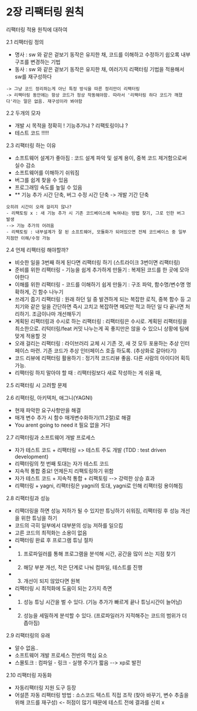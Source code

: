 # 2장 리팩터링 원칙
리팩터링 적용 원칙에 대하여

2.1 리팩터링 정의
- 명사 : sw 와 같은 겉보기 동작은 유지한 채, 코드를 이해하고 수정하기 쉽오록 내부 구조를 변경하는 기법
- 동사 : sw 와 같은 겉보기 동작은 유지한 채, 여러가지 리팩터링 기법을 적용해서 sw를 재구성하다
```
-> 그냥 코드 정리하는게 아닌 특정 방식을 따른 정리만이 리팩터링
-> 리팩터링 동안에는 항상 코드가 정상 작동해야함. 따라서 '리팩터링 하다 코드가 깨졌다'라는 말은 없음. 재구성이라 봐야함
```

2.2 두개의 모자
- 개발 시 목적을 정확히 ! 기능추가냐 ? 리팩토링이냐 ?
- 테스트 코드 !!!!!

2.3 리팩터링 하는 이유
- 소프트웨어 설계가 좋아짐 : 코드 설계 파악 및 설계 용이, 중복 코드 제거함으로써 실수 감소
- 소프트웨어를 이해하기 쉬워짐
- 버그를 쉽게 찾을 수 있음
- 프로그래밍 속도를 높일 수 있음
- ** 기능 추가 시간 단축, 버그 수정 시간 단축 -> 개발 기간 단축
```
오히려 시간이 오래 걸리지 않나?
- 리팩토링 x : 새 기능 추가 시 기존 코드베이스에 녹여내는 방법 찾기, 그로 인한 버그 발생
--> 기능 추가의 어려움
- 리팩토링 : 내부설계가 잘 된 소프트웨어, 모듈화가 되어있으면 전체 코드베이스 중 일부 지점만 이해/수정 가능
```


2.4 언제 리팩터링 해야할까?
- 비슷한 일을 3번째 하게 된다면 리팩터링 하기 (스트라이크 3번이면 리팩터링)
- 준비를 위한 리팩터링 - 기능을 쉽게 추가하게 만들기 : 복제된 코드를 한 곳에 모아야한다
- 이해를 위한 리팩터링 - 코드를 이해하기 쉽게 만들기 : 구조 파악, 함수명/변수명 명확하게, 긴 함수 나누기
- 쓰레기 줍기 리팩터링 : 원래 하던 일 중 발견하게 되는 복잡한 로직, 중복 함수 등 고치기와 같은 일을 간단하면 즉시 고치고 복잡하면 메모만 적고 하던 일 다 끝나면 처리하기. 조금이나마 개선해두기
- 계획된 리팩터링과 수시로 하는 리팩터링 : 리팩터링은 수시로. 계획된 리팩터링을 최소한으로. 리턱터링/feat 커밋 나누는게 꼭 좋지만은 않을 수 있으니 상황에 팀에 맞게 적용할 것
- 오래 걸리는 리팩터링 : 라이브러리 교체 시 기존 것, 새 것 모두 포용하는 추상 인터페이스 마련. 기존 코드가 추상 인터페이스 호출 하도록. (추상화로 갈아타기)
- 코드 리뷰에 리팩터링 활용하기 : 정기적 코드리뷰 좋음. 다른 사람의 아이디어 획득 가능.
- 리팩터링 하지 말아야 할 때 : 리팩터링보다 새로 작성하는 게 쉬울 때, 


2.5 리팩터링 시 고려할 문제


2.6 리팩터링, 아키텍처, 애그니(YAGNI)
- 현재 파악한 요구사항만을 해결
- 매개 변수 추가 시 함수 매개변수화하기(11.2절)로 해결
- You arent going to need it 필요 없을 거다


2.7 리팩터링과 소프트웨어 개발 프로세스
- 자가 테스트 코드 + 리팩터링 => 테스트 주도 개발 (TDD : test driven development)
- 리팩터링의 첫 번째 토대는 자가 테스트 코드
- 지속적 통합 중요! 언제든지 리팩토링하기 위함
- 자가 테스트 코드 + 지속적 통합 + 리팩토링 --> 강력한 상승 효과
- 리팩터링 + yagni, 리팩터링은 yagni의 토대, yagni로 인해 리팩터링 용이해짐

2.8 리팩터링과 성능
- 리팩더링을 하면 성능 저하가 될 수 있지만 튜닝하기 쉬워짐, 리팩터링 후 성능 개선을 위한 튜닝을 하기
- 코드의 극히 일부에서 대부분의 성능 저하를 일으킴
- 고른 코드의 최적화는 소용이 없음
- 리팩터링 완료 후 프로그램 튜닝 절차
- 1. 프로파일러를 통해 프로그램을 분석해 시간, 공간을 많이 쓰는 지점 찾기
- 2. 해당 부분 개선, 작은 단계로 나눠 컴파일, 테스트를 진행
- 3. 개선이 되지 않았다면 원복
- 리팩터링 시 최적화에 도움이 되는 2가지 측면
- 1. 성능 튜닝 시간을 벌 수 있다. (기능 추가가 빠르게 끝나 튜닝시간이 늘어남)
- 2. 성능을 세밀하게 분석할 수 있다. (프로파일러가 지적해주는 코드의 범위가 더 좁아짐)


2.9 리팩터링의 유래
- 알수 없음..
- 소프트웨어 개발 프로세스 전반의 핵심 요소
- 스몰토크 : 컴파일 - 링크 - 실행 주기가 짧음 --> xp로 발전

2.10 리팩터링 자동화
- 자동리팩터링 지원 도구 등장
- 어설픈 자동 리팩터링 방법 : 소스코드 텍스트 직접 조작 (찾아 바꾸기, 변수 추출을 위해 코드를 재구성) <- 허점이 많기 때문에 테스트 전에 결과를 신뢰 x

